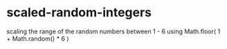 # scaled-random-integers
scaling the range of the random numbers between 1 - 6 using Math.floor( 1 + Math.random() * 6 )
